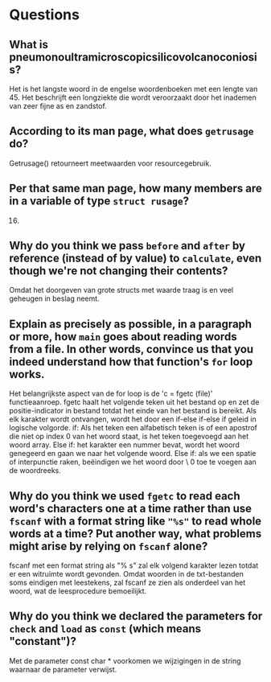# Questions

## What is pneumonoultramicroscopicsilicovolcanoconiosis?

Het is het langste woord in de engelse woordenboeken met een lengte van 45.
Het beschrijft een longziekte die wordt veroorzaakt door het inademen van zeer fijne as en zandstof.

## According to its man page, what does `getrusage` do?

Getrusage() retourneert meetwaarden voor resourcegebruik.

## Per that same man page, how many members are in a variable of type `struct rusage`?

16.

## Why do you think we pass `before` and `after` by reference (instead of by value) to `calculate`, even though we're not changing their contents?

Omdat het doorgeven van grote structs met waarde traag is en veel geheugen in beslag neemt.

## Explain as precisely as possible, in a paragraph or more, how `main` goes about reading words from a file. In other words, convince us that you indeed understand how that function's `for` loop works.

Het belangrijkste aspect van de for loop is de 'c = fgetc (file)' functieaanroep. fgetc haalt het volgende teken uit het bestand op en zet de
positie-indicator in bestand totdat het einde van het bestand is bereikt. Als elk karakter wordt ontvangen, wordt het door een if-else if-else if geleid in
logische volgorde. if: Als het teken een alfabetisch teken is of een apostrof die niet op index 0 van het woord staat, is het teken
toegevoegd aan het woord array. Else if: het karakter een nummer bevat, wordt het woord genegeerd en gaan we naar het volgende woord.
Else if: als we een spatie of interpunctie raken, beëindigen we het woord door \ 0 toe te voegen aan de woordreeks.

## Why do you think we used `fgetc` to read each word's characters one at a time rather than use `fscanf` with a format string like `"%s"` to read whole words at a time? Put another way, what problems might arise by relying on `fscanf` alone?

fscanf met een format string als "% s" zal elk volgend karakter lezen totdat er een witruimte wordt gevonden. Omdat woorden in de txt-bestanden soms
eindigen met leestekens, zal fscanf ze zien als onderdeel van het woord, wat de leesprocedure bemoeilijkt.

## Why do you think we declared the parameters for `check` and `load` as `const` (which means "constant")?

Met de parameter const char * voorkomen we wijzigingen in de string waarnaar de parameter verwijst.